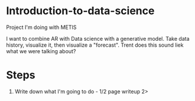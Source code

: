 # Introduction-to-data-science
Project I'm doing with METIS

I want to combine AR with Data science with a generative model. Take data history, visualize it, then visualize a "forecast". Trent does this sound liek what we were talking about?

Steps
=====

1. Write down what I'm going to do - 1/2 page writeup
2> 
